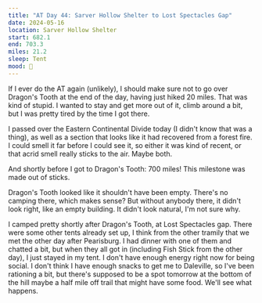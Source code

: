 ```yaml
---
title: "AT Day 44: Sarver Hollow Shelter to Lost Spectacles Gap"
date: 2024-05-16
location: Sarver Hollow Shelter
start: 682.1
end: 703.3
miles: 21.2
sleep: Tent
mood: 🙂
---
```

If I ever do the AT again (unlikely), I should make sure not to go over Dragon's Tooth at the end of the day, having just hiked 20 miles. That was kind of stupid. I wanted to stay and get more out of it, climb around a bit, but I was pretty tired by the time I got there.

I passed over the Eastern Continental Divide today (I didn't know that was a thing), as well as a section that looks like it had recovered from a forest fire. I could smell it far before I could see it, so either it was kind of recent, or that acrid smell really sticks to the air. Maybe both.

And shortly before I got to Dragon's Tooth: 700 miles! This milestone was made out of sticks.

Dragon's Tooth looked like it shouldn't have been empty. There's no camping there, which makes sense? But without anybody there, it didn't look right, like an empty building. It didn't look natural, I'm not sure why.

I camped pretty shortly after Dragon's Tooth, at Lost Spectacles gap. There were some other tents already set up, I think from the other tramily that we met the other day after Pearisburg. I had dinner with one of them and chatted a bit, but when they all got in (including Fish Stick from the other day), I just stayed in my tent. I don't have enough energy right now for being social. I don't think I have enough snacks to get me to Daleville, so I've been rationing a bit, but there's supposed to be a spot tomorrow at the bottom of the hill maybe a half mile off trail that might have some food. We'll see what happens.
